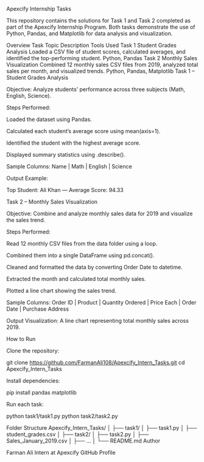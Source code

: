 Apexcify Internship Tasks

This repository contains the solutions for Task 1 and Task 2 completed as part of the Apexcify Internship Program.
Both tasks demonstrate the use of Python, Pandas, and Matplotlib for data analysis and visualization.

Overview
Task	Topic	Description	Tools Used
Task 1	Student Grades Analysis	Loaded a CSV file of student scores, calculated averages, and identified the top-performing student.	Python, Pandas
Task 2	Monthly Sales Visualization	Combined 12 monthly sales CSV files from 2019, analyzed total sales per month, and visualized trends.	Python, Pandas, Matplotlib
Task 1 – Student Grades Analysis

Objective:
Analyze students’ performance across three subjects (Math, English, Science).

Steps Performed:

Loaded the dataset using Pandas.

Calculated each student’s average score using mean(axis=1).

Identified the student with the highest average score.

Displayed summary statistics using .describe().

Sample Columns:
Name | Math | English | Science

Output Example:

Top Student: Ali Khan — Average Score: 94.33

Task 2 – Monthly Sales Visualization

Objective:
Combine and analyze monthly sales data for 2019 and visualize the sales trend.

Steps Performed:

Read 12 monthly CSV files from the data folder using a loop.

Combined them into a single DataFrame using pd.concat().

Cleaned and formatted the data by converting Order Date to datetime.

Extracted the month and calculated total monthly sales.

Plotted a line chart showing the sales trend.

Sample Columns:
Order ID | Product | Quantity Ordered | Price Each | Order Date | Purchase Address

Output Visualization:
A line chart representing total monthly sales across 2019.

How to Run

Clone the repository:

git clone https://github.com/FarmanAli108/Apexcify_Intern_Tasks.git
cd Apexcify_Intern_Tasks


Install dependencies:

pip install pandas matplotlib


Run each task:

python task1/task1.py
python task2/task2.py

Folder Structure
Apexcify_Intern_Tasks/
│
├── task1/
│   ├── task1.py
│   ├── student_grades.csv
│
├── task2/
│   ├── task2.py
│   ├── Sales_January_2019.csv
│   ├── ...
│
└── README.md
Author

Farman Ali
Intern at Apexcify
GitHub Profile
